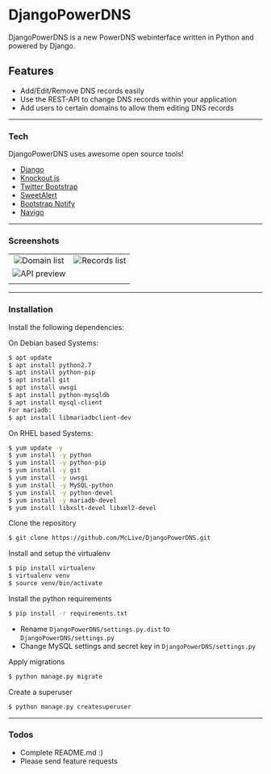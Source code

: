 # DjangoPowerDNS

DjangoPowerDNS is a new PowerDNS webinterface written in Python and powered by Django.


## Features

  - Add/Edit/Remove DNS records easily
  - Use the REST-API to change DNS records within your application
  - Add users to certain domains to allow them editing DNS records

___

### Tech

DjangoPowerDNS uses awesome open source tools!

* [Django](https://www.djangoproject.com/)
* [Knockout.js](http://knockoutjs.com/)
* [Twitter Bootstrap](http://getbootstrap.com/)
* [SweetAlert](https://sweetalert.js.org/)
* [Bootstrap Notify](http://bootstrap-notify.remabledesigns.com/)
* [Navigo](https://github.com/krasimir/navigo)

___

### Screenshots

|  |   |
|:-------------:|:-------------:|
|![Domain list](https://dr0p.it/Ckam.png "Domain list")|![Records list](https://dr0p.it/ISG9.png "Records list")|
|![API preview](https://dr0p.it/p3tI.png "API preview")||
|  |   |

___

### Installation
Install the following dependencies:

On Debian based Systems:
```sh
$ apt update
$ apt install python2.7
$ apt install python-pip
$ apt install git
$ apt install uwsgi
$ apt install python-mysqldb
$ apt install mysql-client
For mariadb:
$ apt install libmariadbclient-dev
```

On RHEL based Systems: 
```sh
$ yum update -y
$ yum install -y python
$ yum install -y python-pip
$ yum install -y git
$ yum install -y uwsgi
$ yum install -y MySQL-python
$ yum install -y python-devel
$ yum install -y mariadb-devel
$ yum install libxslt-devel libxml2-devel
```

Clone the repository
```sh
$ git clone https://github.com/McLive/DjangoPowerDNS.git
```

Install and setup the virtualenv
```sh
$ pip install virtualenv
$ virtualenv venv
$ source venv/bin/activate
```

Install the python requirements
```sh
$ pip install -r requirements.txt
```

* Rename `DjangoPowerDNS/settings.py.dist` to `DjangoPowerDNS/settings.py`
* Change MySQL settings and secret key in `DjangoPowerDNS/settings.py`

Apply migrations
```sh
$ python manage.py migrate
```

Create a superuser
```sh
$ python manage.py createsuperuser
```

___


### Todos

 - Complete README.md :)
 - Please send feature requests
